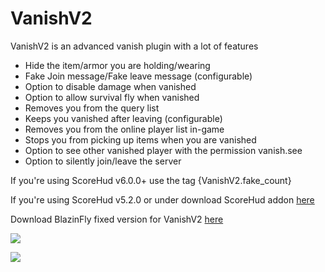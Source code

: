 # VanishV2

VanishV2 is an advanced vanish plugin with a lot of features
* Hide the item/armor you are holding/wearing
* Fake Join message/Fake leave message (configurable)
* Option to disable damage when vanished
* Option to allow survival fly when vanished
* Removes you from the query list
* Keeps you vanished after leaving (configurable)
* Removes you from the online player list in-game
* Stops you from picking up items when you are vanished
* Option to see other vanished player with the permission vanish.see
* Option to silently join/leave the server

If you're using ScoreHud v6.0.0+ use the tag {VanishV2.fake_count}

If you're using ScoreHud v5.2.0 or under download ScoreHud addon <a href="https://github.com/superbobby2000/VanishV2/releases/download/ScoreHud/BasicAddon.php">here</a>

Download BlazinFly fixed version for VanishV2 <a href="https://github.com/superbobby2000/VanishV2/releases/download/BlazinFly/BlazinFly_v1.8.7.phar">here</a>

[![](https://poggit.pmmp.io/shield.state/VanishV2)](https://poggit.pmmp.io/p/VanishV2)

[![](https://poggit.pmmp.io/shield.dl.total/VanishV2)](https://poggit.pmmp.io/p/VanishV2)
